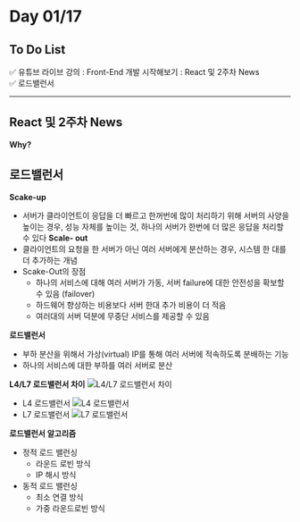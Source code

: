 # Day 01/17

## To Do List
:white_check_mark: 유튜브 라이브 강의 : Front-End 개발 시작해보기 : React 및 2주차 News <br/>
:white_check_mark: 로드밸런서 <br/>

--------
## React 및 2주차 News
**Why?**


## 로드밸런서
**Scake-up**
- 서버가 클라이언트이 응답을 더 빠르고 한꺼번에 많이 처리하기 위해 서버의 사양을 높이는 경우, 성능 자체를 높이는 것, 하나의 서버가 한번에 더 많은 응답을 처리할 수 있다
**Scale- out**
- 클라이언트의 요청을 한 서버가 아닌 여러 서버에게 분산하는 경우, 시스템 한 대를 더 추가하는 개념
- Scake-Out의 장점
    - 하나의 서비스에 대해 여러 서버가 가동, 서버 failure에 대한 안전성을 확보할 수 있음 (failover)
    - 하드웨어 향상하는 비용보다 서버 한대 추가 비용이 더 적음
    - 여러대의 서버 덕분에 무중단 서비스를 제공할 수 있음

**로드밸런서**
- 부하 분산을 위해서 가상(virtual) IP를 통해 여러 서버에 적속하도록 분배하는 기능
- 하나의 서비스에 대한 부하를 여러 서버로 분산

**L4/L7 로드밸런서 차이**
![L4/L7 로드밸런서 차이](https://velog.velcdn.com/images%2Fmakeitcloud%2Fpost%2F76db786e-1e41-4d91-aff7-9d3a5f6cde42%2Fimage.png)
- L4 로드밸런서
![L4 로드밸런서](https://img1.daumcdn.net/thumb/R800x0/?scode=mtistory2&fname=https%3A%2F%2Ft1.daumcdn.net%2Fcfile%2Ftistory%2F26214F3755B4FE4C0A)
- L7 로드밸런서
![L7 로드밸런서](https://img1.daumcdn.net/thumb/R800x0/?scode=mtistory2&fname=https%3A%2F%2Fblog.kakaocdn.net%2Fdn%2FvmIVv%2FbtrerAHTS2d%2FkfFOB2vCM4rBHX5khkabOK%2Fimg.png)

**로드밸런서 알고리즘**
- 정적 로드 밸런싱
    - 라운드 로빈 방식
    - IP 해시 방식
- 동적 로드 밸런싱
    - 최소 연결 방식
    - 가중 라운드로빈 방식




